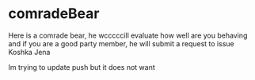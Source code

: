 # comradeBear

Here is a comrade bear, he wcccccill evaluate how well are you behaving and if you are a good party member, he will submit a request to issue Koshka Jena

Im trying to update push but it does not want